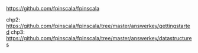 https://github.com/fpinscala/fpinscala

chp2: https://github.com/fpinscala/fpinscala/tree/master/answerkey/gettingstarted
chp3: https://github.com/fpinscala/fpinscala/tree/master/answerkey/datastructures